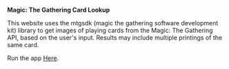 **Magic: The Gathering Card Lookup**

This website uses the mtgsdk (magic the gathering software development kit) library to get images of playing cards from the Magic: The Gathering API, based on the user's input. Results may include multiple printings of the same card.

Run the app [Here](https://mc9c9y.csb.app/).